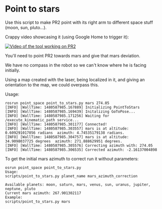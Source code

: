 # Point to stars

Use this script to make PR2 point with its right arm
to different space stuff (moon, sun, pluto...).

Crappy video showcasing it (using Google Home to trigger it):

[![Video of the tool working on PR2](http://img.youtube.com/vi/KJ-je-zJe_M/0.jpg)](http://youtu.be/KJ-je-zJe_M)



You'll need to point PR2 towards mars and give that mars deviation.

We have no compass in the robot so we can't know where he is facing initially.

Using a map created with the laser, being localized in it, and
giving an orientation to the map, we could overpass this.


Usage:

```
rosrun point_space point_to_stars.py mars 274.05
[INFO] [WallTime: 1480587985.167889] Initializing PointToStars
[INFO] [WallTime: 1480587985.169439] Initalizing GoToPose...
[INFO] [WallTime: 1480587985.171256] Waiting for /execute_kinematic_path service...
[INFO] [WallTime: 1480587985.301177] Connected!
[INFO] [WallTime: 1480587985.303557] mars is at altitude: 0.609291017056 radians  azimuth: 4.74535179138 radians.
[INFO] [WallTime: 1480587985.304757] mars is at altitude: 34.9098037725 degrees  azimuth: 271.888629951 degrees.
[INFO] [WallTime: 1480587985.305576] Correcting azimuth with: 274.05
[INFO] [WallTime: 1480587985.306535] Corrected azimuth: -2.16137004898

```

To get the initial mars azimuth to correct run it without parameters:

```
osrun point_space point_to_stars.py 
Usage:
scripts/point_to_stars.py planet_name mars_azimuth_correction

Available planets: moon, saturn, mars, venus, sun, uranus, jupiter, neptune, pluto
Current mars azimuth: 267.901302117
Example:
scripts/point_to_stars.py mars

```
